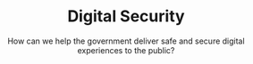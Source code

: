 ---
title: Digital Security
subtitle: How can we help the government deliver safe and secure digital experiences to the public?
description: These projects are in the business of online security, but trust building is what animates and inspires them. The premise of our privacy and security work is that the public won't use digital tools they don't trust, that untrustworthy tools can cause harm, and that taking security and privacy seriously is critical to building trustworthy tools.
excerpt: |-
  These projects are in the business of online security, but trust building is what animates and inspires them. The premise of our privacy and security work is that the public won't use digital tools they don't trust, that untrustworthy tools can cause harm, and that taking security and privacy seriously is critical to building trustworthy tools. 
template: "4"
image-url: "/assets/images/security-project-icon.png"
footer: we-started-as-an-idea-too

intro: |-
  These projects are in the business of online security, but trust building is what animates and inspires them. The premise of our privacy and security work is that the public won't use digital tools they don't trust, that untrustworthy tools can cause harm, and that taking security and privacy seriously is critical to building trustworthy tools.

outro: |-
  Protecting the privacy of individuals and their data is critical to creating useful and usable digital experiences for the public. Sites and applications that do not protect personal information will not be used, and, in fact, may actually do harm by exposing information that may lead to identity theft or other material damage. If the data isn't secure, the application can't be trusted.

  10x security projects have tackled a number of thorny issues over the years, from inefficiencies in cybersecurity practices to PII management and more.

list-of-projects-section:
  title: "Check out some of our projects designed to ensure private information stays private:"
  projects:
    - subtitle: Automated Security Authorization Processing (ASAP)
      text: In order to get permission to launch a new site or application, government agencies must complete Government System Security Plans. 10x created an approach to automate key parts of the documentation process to allow for faster review and approval times.
    - subtitle: Design for security, build for trust
      text: Resilient technology requires elegantly designed security. 10x is exploring the value and viability of shared assets and guidance for federal designers that demonstrate the how and why of designing for security.
    - subtitle: DevOps for privacy offices (SORN DASH)
      text: Privacy officers at federal agencies ensure that personal data is managed carefully and in accordance with agency policies. 10x investigated and built a solution to better equip the privacy officers so they can do a better job of protecting personally identifiable information (PII).
      linkText: See SORN Dashboard
      link_url: https://all-sorns.app.cloud.gov/
    - subtitle: Privacy-Preserving Record Linkage (PPRL)
      text: 10x is looking at how data can be shared across the government without any personally identifiable information (PII). Privacy-preserving record linkage (PPRL) is a family of techniques used to link datasets without requiring access to PII.
    - subtitle: Privacy-protected engagement with online government services
      text: 10x is investigating approaches for providing tools and educating site managers about how to  limit their participation in ad networks, which sometimes collect personal information.
---